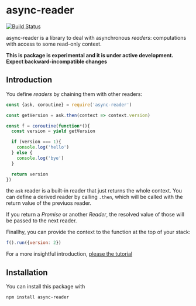 async-reader
===========

[![Build Status](https://travis-ci.org/davazp/async-reader.svg?branch=master)](https://travis-ci.org/davazp/async-reader)

async-reader is a library to deal with asynchronous *readers*:
computations with access to some read-only context.

**This is package is experimental and it is under active development. Expect backward-incompatible changes**

## Introduction

You define *readers* by chaining them with other readers:

```javascript
const {ask, coroutine} = require('async-reader')

const getVersion = ask.then(context => context.version)

const f = coroutine(function*(){
  const version = yield getVersion

  if (version === 1){
    console.log('hello')
  } else {
    console.log('bye')
  }

  return version
})
```

the `ask` reader is a built-in reader that just returns the whole
context. You can define a derived reader by calling `.then`, which
will be called with the return value of the previuos reader.

If you return a *Promise* or another *Reader*, the resolved value of
those will be passed to the next reader.

Finallhy, you can provide the context to the function at the top of
your stack:

```javascript
f().run({version: 2})
```

For a more insightful introduction, [please the tutorial](./TUTORIAL.md)


## Installation

You can install this package with

```shell
npm install async-reader
```
